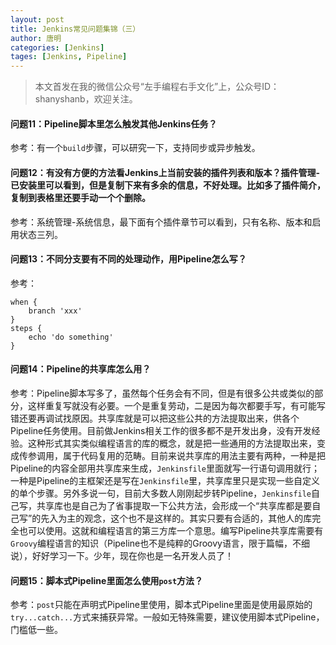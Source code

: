 ```yaml
---
layout: post
title: Jenkins常见问题集锦（三）
author: 唐明
categories: [Jenkins]
tages: [Jenkins, Pipeline]
---
```

>本文首发在我的微信公众号“左手编程右手文化”上，公众号ID：shanyshanb，欢迎关注。

#### 问题11：Pipeline脚本里怎么触发其他Jenkins任务？

参考：有一个`build`步骤，可以研究一下，支持同步或异步触发。

#### 问题12：有没有方便的方法看Jenkins上当前安装的插件列表和版本？插件管理-已安装里可以看到，但是复制下来有多余的信息，不好处理。比如多了插件简介，复制到表格里还要手动一个个删除。

参考：系统管理-系统信息，最下面有个插件章节可以看到，只有名称、版本和启用状态三列。

#### 问题13：不同分支要有不同的处理动作，用Pipeline怎么写？

参考：
```
when {
    branch 'xxx'
}
steps {
    echo 'do something'
}
```

#### 问题14：Pipeline的共享库怎么用？

参考：Pipeline脚本写多了，虽然每个任务会有不同，但是有很多公共或类似的部分，这样重复写就没有必要。一个是重复劳动，二是因为每次都要手写，有可能写错还要再调试找原因。共享库就是可以把这些公共的方法提取出来，供各个Pipeline任务使用。目前做Jenkins相关工作的很多都不是开发出身，没有开发经验。这种形式其实类似编程语言的库的概念，就是把一些通用的方法提取出来，变成传参调用，属于代码复用的范畴。目前来说共享库的用法主要有两种，一种是把Pipeline的内容全部用共享库来生成，`Jenkinsfile`里面就写一行语句调用就行；一种是Pipeline的主框架还是写在`Jenkinsfile`里，共享库里只是实现一些自定义的单个步骤。另外多说一句，目前大多数人刚刚起步转Pipeline，`Jenkinsfile`自己写，共享库也是自己为了省事提取一下公共方法，会形成一个“共享库都是要自己写”的先入为主的观念，这个也不是这样的。其实只要有合适的，其他人的库完全也可以使用。这就和编程语言的第三方库一个意思。编写Pipeline共享库需要有`Groovy`编程语言的知识（Pipeline也不是纯粹的Groovy语言，限于篇幅，不细说），好好学习一下。少年，现在你也是一名开发人员了！

#### 问题15：脚本式Pipeline里面怎么使用`post`方法？

参考：`post`只能在声明式Pipeline里使用，脚本式Pipeline里面是使用最原始的`try...catch...`方式来捕获异常。一般如无特殊需要，建议使用脚本式Pipeline，门槛低一些。